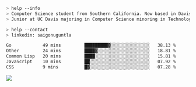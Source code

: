 ````bash
> help --info
> Computer Science student from Southern California. Now based in Davis, CA.
> Junior at UC Davis majoring in Computer Science minoring in Technology Management.
````

````bash
> help --contact
> linkedin: saigonuguntla
````

<!--START_SECTION:waka-->

```txt
Go            49 mins         █████████▓░░░░░░░░░░░░░░░   38.13 %
Other         24 mins         ████▓░░░░░░░░░░░░░░░░░░░░   18.81 %
Common Lisp   20 mins         ████░░░░░░░░░░░░░░░░░░░░░   15.81 %
JavaScript    10 mins         ██░░░░░░░░░░░░░░░░░░░░░░░   07.92 %
CSS           9 mins          █▓░░░░░░░░░░░░░░░░░░░░░░░   07.28 %
```

<!--END_SECTION:waka-->

![](https://komarev.com/ghpvc/?username=saigonu&color=6A8AFF)